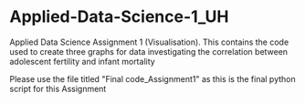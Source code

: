 # Applied-Data-Science-1_UH
Applied Data Science Assignment 1 (Visualisation). This contains the code used to create three graphs for data investigating the correlation between adolescent fertility and infant mortality

Please use the file titled "Final code_Assignment1" as this is the final python script for this Assignment
